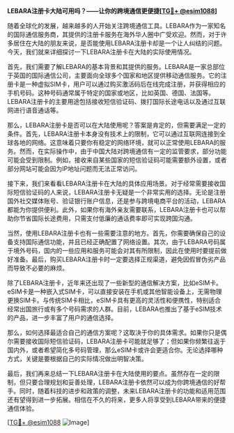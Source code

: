 **LEBARA注册卡大陆可用吗？——让你的跨境通信更便捷[[TG💪+ @esim1088](https://t.me/s/esim1088)]**

随着全球化的发展，越来越多的人开始关注跨境通信工具。LEBARA作为一家知名的国际通信服务商，其提供的注册卡服务在海外华人圈中广受欢迎。然而，对于许多居住在大陆的朋友来说，是否能使用LEBARA注册卡却是一个让人纠结的问题。今天，我们就来详细探讨一下LEBARA注册卡在大陆的实际使用情况。

首先，我们需要了解LEBARA的基本背景和其提供的服务。LEBARA是一家总部位于英国的国际通信公司，主要面向全球多个国家和地区提供移动通信服务。它的注册卡是一种虚拟SIM卡，用户可以通过购买激活码后在线完成注册，并获得相应的手机号码。这种号码通常属于特定的国家或地区，比如英国、德国、法国等。LEBARA注册卡的主要用途包括接收短信验证码、拨打国际长途电话以及通过互联网进行语音通话等。

那么，LEBARA注册卡是否可以在大陆使用呢？答案是肯定的，但需要满足一定的条件。首先，LEBARA注册卡本身没有技术上的限制，它可以通过互联网连接到全球各地的网络。这意味着只要你有稳定的网络环境，就可以正常使用LEBARA的服务。然而，在实际操作中，由于中国大陆对跨境通信有一定的监管要求，部分功能可能会受到限制。例如，接收来自某些国家的短信验证码可能需要额外设置，或者部分网站可能会因为IP地址问题而无法正常访问。

接下来，我们来看看LEBARA注册卡在大陆的具体应用场景。对于经常需要接收国际短信验证码的人来说，LEBARA注册卡无疑是一个非常实用的选择。无论是注册国外社交媒体账号、验证银行账户信息，还是参与跨境电商平台的活动，LEBARA都能为你提供便利。此外，如果你有海外亲友需要联系，LEBARA注册卡也可以帮助你节省国际长途费用，只需支付低廉的通话费率即可实现跨国沟通。

当然，使用LEBARA注册卡也有一些需要注意的地方。首先，你需要确保自己的设备支持国际通信功能，并且已经正确配置了网络设置。其次，由于LEBARA号码属于境外号码，国内的一些应用和服务可能会对其有所限制，因此在使用时要提前做好准备。最后，购买LEBARA注册卡时一定要选择正规渠道，避免因假冒伪劣产品而导致不必要的麻烦。

除了LEBARA注册卡，近年来还出现了一些新型的通信解决方案，比如eSIM卡。eSIM卡是一种嵌入式SIM卡，可以直接安装在手机或其他智能设备上，无需物理更换SIM卡。与传统SIM卡相比，eSIM卡具有更高的灵活性和便携性，特别适合经常出国旅行或有多个号码需求的人群。目前，LEBARA也推出了基于eSIM技术的产品，进一步丰富了用户的通信选择。

那么，如何选择最适合自己的通信方案呢？这取决于你的具体需求。如果你只是偶尔需要接收国际短信验证码，LEBARA注册卡可能就足够了；但如果你频繁往返于国内外，或者希望简化多号码管理，那么eSIM卡或许会更适合你。无论选择哪种方式，关键是要根据自己的实际情况做出明智决策。

最后，我们再来总结一下LEBARA注册卡在大陆使用的要点。虽然存在一定的限制，但只要合理规划和妥善处理，LEBARA注册卡依然可以成为你跨境通信的好帮手。同时，随着科技的进步和政策的调整，未来LEBARA注册卡的功能和适用范围还有望得到进一步拓展。相信在不久的将来，更多人将享受到LEBARA带来的便捷通信体验。

[[TG💪+ @esim1088](https://t.me/s/esim1088) ![Image](https://i.postimg.cc/4NQfJmqS/Snipaste-2025-05-13-00-14-12.png)]